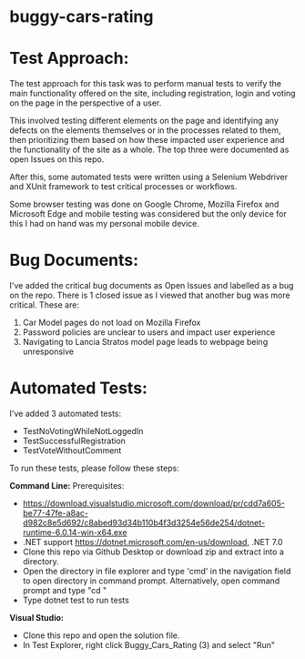 # buggy-cars-rating

# Test Approach:

The test approach for this task was to perform manual tests to verify the main functionality offered on the site, including registration, login and voting on the page in the perspective of a user.

This involved testing different elements on the page and identifying any defects on the elements themselves or in the processes related to them, then prioritizing them based on how  these impacted user experience and the functionality of the site as a whole.  The top three were documented as open Issues on this repo.

After this, some automated tests were written using a Selenium Webdriver and XUnit framework to test critical processes or workflows.

Some browser testing was done on Google Chrome, Mozilla Firefox and Microsoft Edge and mobile testing was considered but the only device for this I had on hand was my personal mobile device.

# Bug Documents:

I've added the critical bug documents as Open Issues and labelled as a bug on the repo.  There is 1 closed issue as I viewed that another bug was more critical.  These are:
  1) Car Model pages do not load on Mozilla Firefox 
  2) Password policies are unclear to users and impact user experience
  3) Navigating to Lancia Stratos model page leads to webpage being unresponsive
  
  # Automated Tests:
  
  I've added 3 automated tests:
  * TestNoVotingWhileNotLoggedIn
  * TestSuccessfulRegistration
  * TestVoteWithoutComment

To run these tests, please follow these steps:

**Command Line:**
Prerequisites:
* https://download.visualstudio.microsoft.com/download/pr/cdd7a605-be77-47fe-a8ac-d982c8e5d692/c8abed93d34b110b4f3d3254e56de254/dotnet-runtime-6.0.14-win-x64.exe
* .NET support https://dotnet.microsoft.com/en-us/download, .NET 7.0
* Clone this repo via Github Desktop or download zip and extract into a directory.
* Open the directory in file explorer and type 'cmd' in the navigation field to open directory in command prompt.  Alternatively, open command prompt and type "cd <DIRPATH>"
* Type dotnet test to run tests
  
**Visual Studio:**
  * Clone this repo and open the solution file.
  * In Test Explorer, right click Buggy_Cars_Rating (3) and select "Run"
  
  
